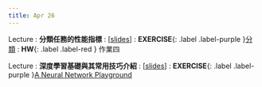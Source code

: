 ```yaml
---
title: Apr 26
---
```


Lecture
: **分類任務的性能指標**
  : [[slides](https://docs.google.com/presentation/d/1VyPTtlHHXXV-FdliFizyPhAVjPM4N5UBXurvzLQc_8c/edit?usp=sharing)]
: **EXERCISE**{: .label .label-purple }[分類](https://colab.research.google.com/drive/1bxzBnMgnTF5Fju6ATiBJRTNkPd47FDwQ?usp=sharing)
: **HW**{: .label .label-red } 作業四

Lecture
: **深度學習基礎與其常用技巧介紹**
  : [[slides](https://docs.google.com/presentation/d/17jdOmI5X3TsmKYjEDIU0Extsd9i6aebTKgLGhS2lVeA/edit?usp=sharing)]
: **EXERCISE**{: .label .label-purple }[A Neural Network Playground](https://playground.tensorflow.org/#activation=sigmoid&batchSize=10&dataset=xor&regDataset=reg-plane&learningRate=0.03&regularizationRate=0&noise=0&networkShape=3,3&seed=0.24234&showTestData=false&discretize=false&percTrainData=50&x=true&y=true&xTimesY=false&xSquared=false&ySquared=false&cosX=false&sinX=false&cosY=false&sinY=false&collectStats=false&problem=classification&initZero=false&hideText=false)

